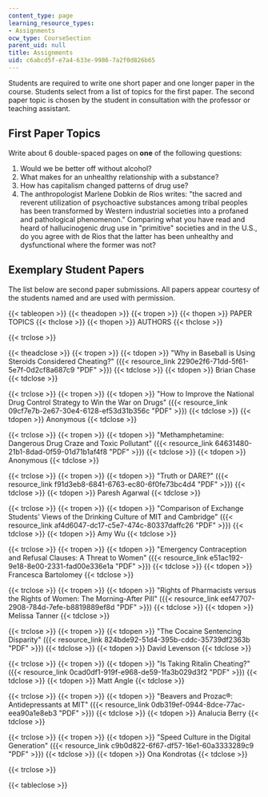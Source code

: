 ```yaml
---
content_type: page
learning_resource_types:
- Assignments
ocw_type: CourseSection
parent_uid: null
title: Assignments
uid: c6abcd5f-e7a4-633e-9986-7a2f0d826b65
---
```


Students are required to write one short paper and one longer paper in the course. Students select from a list of topics for the first paper. The second paper topic is chosen by the student in consultation with the professor or teaching assistant.

First Paper Topics
------------------

Write about 6 double-spaced pages on **one** of the following questions:

1.  Would we be better off without alcohol?
2.  What makes for an unhealthy relationship with a substance?
3.  How has capitalism changed patterns of drug use?
4.  The anthropologist Marlene Dobkin de Rios writes: "the sacred and reverent utilization of psychoactive substances among tribal peoples has been transformed by Western industrial societies into a profaned and pathological phenomenon." Comparing what you have read and heard of hallucinogenic drug use in "primitive" societies and in the U.S., do you agree with de Rios that the latter has been unhealthy and dysfunctional where the former was not?

Exemplary Student Papers
------------------------

The list below are second paper submissions. All papers appear courtesy of the students named and are used with permission.

{{< tableopen >}}
{{< theadopen >}}
{{< tropen >}}
{{< thopen >}}
PAPER TOPICS
{{< thclose >}}
{{< thopen >}}
AUTHORS
{{< thclose >}}

{{< trclose >}}

{{< theadclose >}}
{{< tropen >}}
{{< tdopen >}}
"Why in Baseball is Using Steroids Considered Cheating?" ({{< resource_link 2290e2f6-71dd-5f61-5e7f-0d2cf8a687c9 "PDF" >}})
{{< tdclose >}}
{{< tdopen >}}
Brian Chase
{{< tdclose >}}

{{< trclose >}}
{{< tropen >}}
{{< tdopen >}}
"How to Improve the National Drug Control Strategy to Win the War on Drugs" ({{< resource_link 09cf7e7b-2e67-30e4-6128-ef53d31b356c "PDF" >}})
{{< tdclose >}}
{{< tdopen >}}
Anonymous
{{< tdclose >}}

{{< trclose >}}
{{< tropen >}}
{{< tdopen >}}
"Methamphetamine: Dangerous Drug Craze and Toxic Pollutant" ({{< resource_link 64631480-21b1-8dad-0f59-01d71b1af4f8 "PDF" >}})
{{< tdclose >}}
{{< tdopen >}}
Anonymous
{{< tdclose >}}

{{< trclose >}}
{{< tropen >}}
{{< tdopen >}}
"Truth or DARE?" ({{< resource_link f91d3eb8-6841-6763-ec80-6f0fe73bc4d4 "PDF" >}})
{{< tdclose >}}
{{< tdopen >}}
Paresh Agarwal
{{< tdclose >}}

{{< trclose >}}
{{< tropen >}}
{{< tdopen >}}
"Comparison of Exchange Students' Views of the Drinking Culture of MIT and Cambridge" ({{< resource_link af4d6047-dc17-c5e7-474c-80337daffc26 "PDF" >}})
{{< tdclose >}}
{{< tdopen >}}
Amy Wu
{{< tdclose >}}

{{< trclose >}}
{{< tropen >}}
{{< tdopen >}}
"Emergency Contraception and Refusal Clauses: A Threat to Women" ({{< resource_link e51ac192-9e18-8e00-2331-fad00e336e1a "PDF" >}})
{{< tdclose >}}
{{< tdopen >}}
Francesca Bartolomey
{{< tdclose >}}

{{< trclose >}}
{{< tropen >}}
{{< tdopen >}}
"Rights of Pharmacists versus the Rights of Women: The Morning-After Pill" ({{< resource_link eef47707-2908-784d-7efe-b8819889ef8d "PDF" >}})
{{< tdclose >}}
{{< tdopen >}}
Melissa Tanner
{{< tdclose >}}

{{< trclose >}}
{{< tropen >}}
{{< tdopen >}}
"The Cocaine Sentencing Disparity" ({{< resource_link 824bde92-51d4-395b-cddc-35739df2363b "PDF" >}})
{{< tdclose >}}
{{< tdopen >}}
David Levenson
{{< tdclose >}}

{{< trclose >}}
{{< tropen >}}
{{< tdopen >}}
"Is Taking Ritalin Cheating?" ({{< resource_link 0cad0df1-919f-e968-de59-1fa3b029d3f2 "PDF" >}})
{{< tdclose >}}
{{< tdopen >}}
Matt Angle
{{< tdclose >}}

{{< trclose >}}
{{< tropen >}}
{{< tdopen >}}
"Beavers and Prozac®: Antidepressants at MIT" ({{< resource_link 0db319ef-0944-8dce-77ac-eea90a1e8eb3 "PDF" >}})
{{< tdclose >}}
{{< tdopen >}}
Analucia Berry
{{< tdclose >}}

{{< trclose >}}
{{< tropen >}}
{{< tdopen >}}
"Speed Culture in the Digital Generation" ({{< resource_link c9b0d822-6f67-df57-16e1-60a3333289c9 "PDF" >}})
{{< tdclose >}}
{{< tdopen >}}
Ona Kondrotas
{{< tdclose >}}

{{< trclose >}}

{{< tableclose >}}